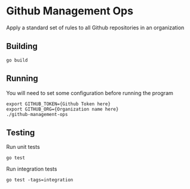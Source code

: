 # Github Management Ops

Apply a standard set of rules to all Github repositories in an organization

## Building
```
go build
```

## Running
You will need to set some configuration before running the program
```
export GITHUB_TOKEN={Github Token here}
export GITHUB_ORG={Organization name here}
./github-management-ops
```

## Testing
Run unit tests
```
go test
```
Run integration tests
```
go test -tags=integration
```